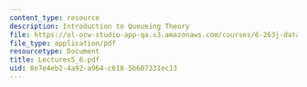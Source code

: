 ```yaml
---
content_type: resource
description: Introduction to Queueing Theory
file: https://ol-ocw-studio-app-qa.s3.amazonaws.com/courses/6-263j-data-communication-networks-fall-2002/8e7e4eb24a92a964c6185b607331ec13_Lectures5_6.pdf
file_type: application/pdf
resourcetype: Document
title: Lectures5_6.pdf
uid: 8e7e4eb2-4a92-a964-c618-5b607331ec13
---
```

